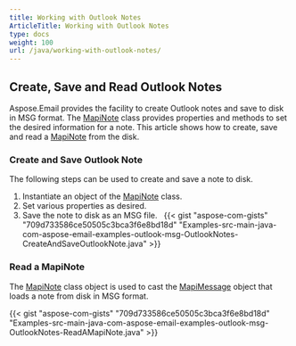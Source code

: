 ```yaml
---
title: Working with Outlook Notes
ArticleTitle: Working with Outlook Notes
type: docs
weight: 100
url: /java/working-with-outlook-notes/
---
```


## **Create, Save and Read Outlook Notes**

Aspose.Email provides the facility to create Outlook notes and save to disk in MSG format. The [MapiNote](https://reference.aspose.com/email/java/com.aspose.email/mapinote/) class provides properties and methods to set the desired information for a note. This article shows how to create, save and read a [MapiNote](https://reference.aspose.com/email/java/com.aspose.email/mapinote/) from the disk.

### **Create and Save Outlook Note**

The following steps can be used to create and save a note to disk.

1. Instantiate an object of the [MapiNote](https://reference.aspose.com/email/java/com.aspose.email/mapinote/) class.
1. Set various properties as desired.
1. Save the note to disk as an MSG file.
 
{{< gist "aspose-com-gists" "709d733586ce50505c3bca3f6e8bd18d" "Examples-src-main-java-com-aspose-email-examples-outlook-msg-OutlookNotes-CreateAndSaveOutlookNote.java" >}}

### **Read a MapiNote**

The [MapiNote](https://reference.aspose.com/email/java/com.aspose.email/mapinote/) class object is used to cast the [MapiMessage](https://reference.aspose.com/email/java/com.aspose.email/mapimessage/) object that loads a note from disk in MSG format.

{{< gist "aspose-com-gists" "709d733586ce50505c3bca3f6e8bd18d" "Examples-src-main-java-com-aspose-email-examples-outlook-msg-OutlookNotes-ReadAMapiNote.java" >}}
